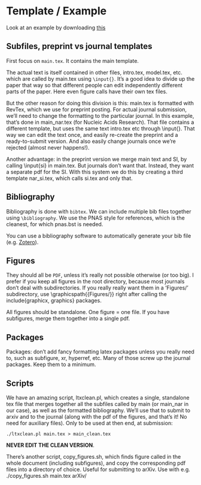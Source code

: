 # Template / Example

Look at an example by downloading [this](https://drive.google.com/file/d/19nIBBuFWWd3YY6WygNx6L820paZ6cSjX/view?usp=sharing)

## Subfiles, preprint vs journal templates

First focus on `main.tex`. It contains the main template.

The actual text is itself contained in other files, intro.tex, model.tex, etc. which are called by main.tex using `\input{}`. It’s a good idea to divide up the paper that way so that different people can edit independently different parts of the paper. Here even figure calls have their own tex files.

But the other reason for doing this division is this: main.tex is formatted with RevTex, which we use for preprint posting. For actual journal submission, we’ll need to change the formatting to the particular journal. In this example, that’s done in main_nar.tex (for Nucleic Acids Research). That file contains a different template, but uses the same text intro.tex etc through \input{}. That way we can edit the text once, and easily re-create the preprint and a ready-to-submit version. And also easily change journals once we’re rejected (almost never happens!).

Another advantage: in the preprint version we merge main text and SI, by calling \input{si} in main.tex. But journals don’t want that. Instead, they want a separate pdf for the SI. With this system we do this by creating a third template nar_si.tex, which calls si.tex and only that.

## Bibliography

Bibliography is done with `bibtex`. We can include multiple bib files together using `\bibliography`. We use the PNAS style for references, which is the cleanest, for which pnas.bst is needed.

You can use a bibliography software to automatically generate your bib file (e.g. [Zotero](https://www.zotero.org/)).

## Figures

They should all be `PDF`, unless it’s really not possible otherwise (or too big). I prefer if you keep all figures in the root directory, because most journals don’t deal with subdirectories. If you really really want them in a ‘Figures/’ subdirectory, use \graphicspath{{Figures/}} right after calling the include{graphicx, graphics} packages.

All figures should be standalone. One figure = one file. If you have subfigures, merge them together into a single pdf.

## Packages

Packages: don’t add fancy formatting latex packages unless you really need to, such as subfigure, xr, hyperref, etc. Many of those screw up the journal packages. Keep them to a minimum.

## Scripts

We have an amazing script, ltxclean.pl, which creates a single, standalone tex file that merges together all the subfiles called by main (or main_nar in our case), as well as the formatted bibliography. We’ll use that to submit to arxiv and to the journal (along with the pdf of the figures, and that’s it! No need for auxiliary files). Only to be used at then end, at submission: 
```
./ltxclean.pl main.tex > main_clean.tex
```
**NEVER EDIT THE CLEAN VERSION**.

There’s another script, copy_figures.sh, which finds figure called in the whole document (including subfigures), and copy the corresponding pdf files into a directory of choice. Useful for submitting to arXiv. Use with e.g. ./copy_figures.sh main.tex arXiv/

